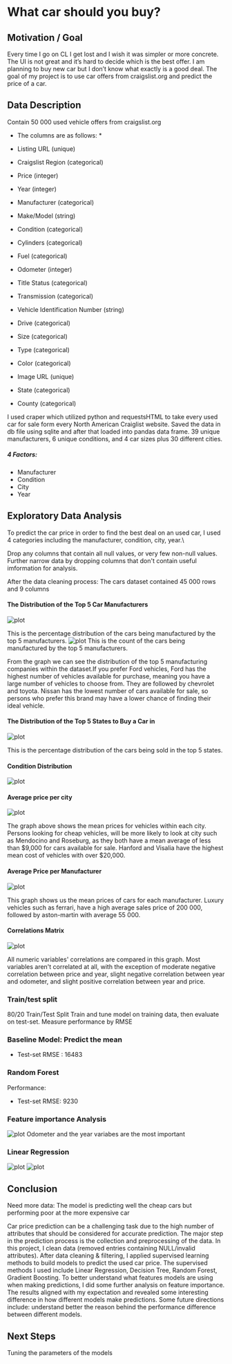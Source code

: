 # What car should you buy?

## Motivation / Goal

Every time I go on CL I get lost and I wish it was simpler or more concrete. The UI is not great and it’s hard to decide which is the best offer. I am planning to buy new car but I don’t know what exactly is a good deal. The goal of my project is to use car offers from craigslist.org and predict the price of a car.



## Data Description
Contain 50 000 used vehicle offers from craigslist.org
* The columns are as follows: *
* Listing URL (unique)

* Craigslist Region (categorical)

* Price (integer)

* Year (integer)

* Manufacturer (categorical)

* Make/Model (string)

* Condition (categorical)

* Cylinders (categorical)

* Fuel (categorical)

* Odometer (integer)

* Title Status (categorical)

* Transmission (categorical)

* Vehicle Identification Number (string)

* Drive (categorical)

* Size (categorical)

* Type (categorical)

* Color (categorical)

* Image URL (unique)

* State (categorical)

* County (categorical)


I used craper which utilized python and requestsHTML to take every used car for sale form every North American Craiglist website. Saved the data in db file using sqlite and after that loaded into pandas data frame.
39 unique manufacturers, 6 unique conditions, and 4 car sizes plus 30 different cities.

##### 4 Factors:
* Manufacturer
* Condition
* City
* Year


## Exploratory Data Analysis
To predict the car price in order to find the best deal on an used car, I used 4 categories including the manufacturer, condition, city, year.\

Drop any columns that contain all null values, or very few non-null values.
Further narrow data by dropping columns that don't contain useful imformation for analysis.

After the data cleaning process:
The cars dataset contained 45 000 rows and 9 columns

#### The Distribution of the Top 5 Car Manufacturers
![plot](images/manu_distrib_pie.png)

This is the percentage distribution of the cars being manufactured by the top 5 manufacturers.
![plot](images/manu_distrib_plot.png)
This is the count of the cars being manufactured by the top 5 manufacturers.

From the graph we can see the distribution of the top 5 manufacturing companies within the dataset.If you prefer Ford vehicles, Ford has the highest number of vehicles available for purchase, meaning you have a large number of vehicles to choose from. They are followed by chevrolet and toyota. Nissan has the lowest number of cars available for sale, so persons who prefer this brand may have a lower chance of finding their ideal vehicle.


#### The Distribution of the Top 5 States to Buy a Car in
![plot](images/city_distrib_pie.png)

This is the percentage distribution of the cars being sold in the top 5 states.


#### Condition Distribution
![plot](images/fuel.png)


#### Average price per city

![plot](images/sales_city.png)

The graph above shows the mean prices for vehicles within each city. Persons looking for cheap vehicles, will be more likely to look at city such as Mendocino and Roseburg, as they both have a mean average of less than $9,000 for cars available for sale. Hanford and Visalia have the highest mean cost of vehicles with over $20,000.


#### Average Price per Manufacturer

![plot](images/price_manufacturer.png)

This graph shows us the mean prices of cars for each manufacturer. Luxury vehicles such as ferrari, have a high average sales price of 200 000, followed by aston-martin with average 55 000.


#### Correlations Matrix

![plot](images/corr_matrix.png)

All numeric variables' correlations are compared in this graph. Most variables aren't correlated at all, with the exception of moderate negative correlation between price and year, slight negative correlation between year and odometer, and slight positive correlation between year and price.

### Train/test split

80/20 Train/Test Split
Train and tune model on training data, then evaluate on test-set.
Measure performance by RMSE


### Baseline Model: Predict the mean

* Test-set RMSE : 16483

### Random Forest

Performance:
* Test-set RMSE: 9230



### Feature importance Analysis
![plot](images/feature_importance.png)
Odometer and the year variabes are the most important

### Linear Regression
![plot](images/residual_pred.png)
![plot](images/res_pred.png)


## Conclusion


Need more data: The model is predicting well the cheap cars but performing poor at the more expensive car

Car price prediction can be a challenging task due to the high number of attributes that should be considered for accurate prediction. The major step in the prediction process is the collection and preprocessing of the data. In this project, I clean data (removed entries containing NULL/invalid attributes). After data cleaning & filtering, I applied supervised learning methods to build models to predict the used car price. The supervised methods I used include Linear Regression, Decision Tree, Random Forest, Gradient Boosting. To better understand what features models are using when making predictions, I did some further analysis on feature importance. The results aligned with my expectation and revealed some interesting difference in how different models make predictions. Some future directions include: understand better the reason behind the performance difference between different models.

## Next Steps
Tuning the parameters of the models
